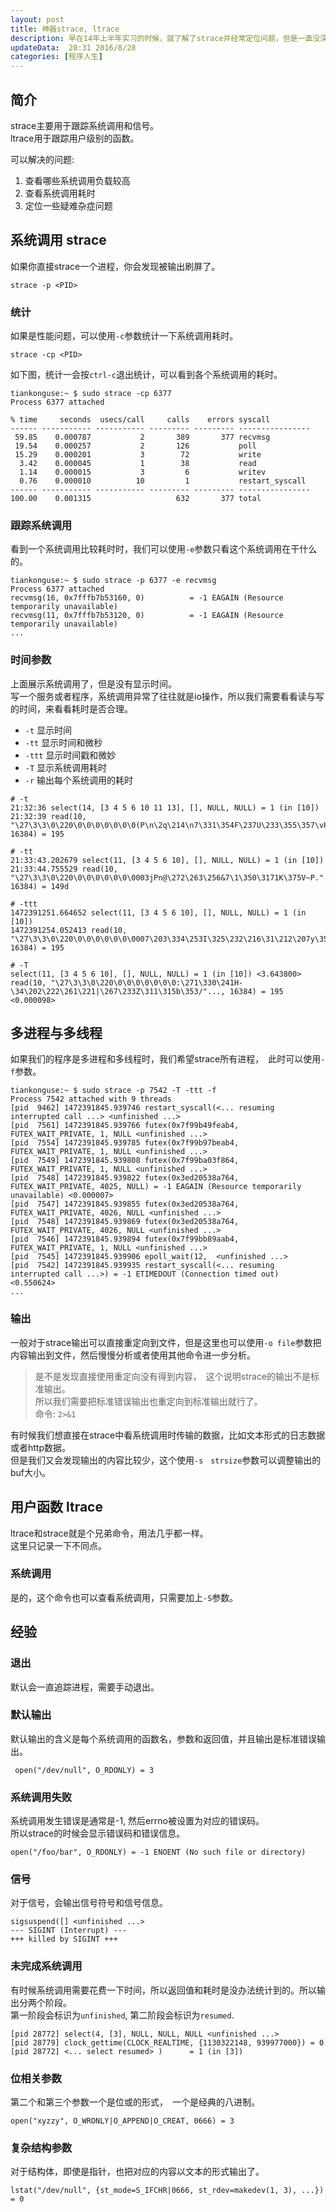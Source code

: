 ```yaml
---  
layout: post  
title: 神器strace, ltrace
description: 早在14年上半年实习的时候，就了解了strace并经常定位问题，但是一直没深入了解，现在深入的了解一下。  
updateData:  20:31 2016/8/28
categories: [程序人生]
---  
```



## 简介

strace主要用于跟踪系统调用和信号。  
ltrace用于跟踪用户级别的函数。  




可以解决的问题:

1. 查看哪些系统调用负载较高  
2. 查看系统调用耗时  
3. 定位一些疑难杂症问题

## 系统调用 strace


如果你直接strace一个进程，你会发现被输出刷屏了。  

```
strace -p <PID>
```


### 统计

如果是性能问题，可以使用`-c`参数统计一下系统调用耗时。  


```
strace -cp <PID>
```

如下图，统计一会按`ctrl-c`退出统计，可以看到各个系统调用的耗时。  

```
tiankonguse:~ $ sudo strace -cp 6377
Process 6377 attached

% time     seconds  usecs/call     calls    errors syscall
------ ----------- ----------- --------- --------- ----------------
 59.85    0.000787           2       389       377 recvmsg
 19.54    0.000257           2       126           poll
 15.29    0.000201           3        72           write
  3.42    0.000045           1        38           read
  1.14    0.000015           3         6           writev
  0.76    0.000010          10         1           restart_syscall
------ ----------- ----------- --------- --------- ----------------
100.00    0.001315                   632       377 total
```

### 跟踪系统调用

看到一个系统调用比较耗时时，我们可以使用`-e`参数只看这个系统调用在干什么的。  


```
tiankonguse:~ $ sudo strace -p 6377 -e recvmsg
Process 6377 attached
recvmsg(16, 0x7fffb7b53160, 0)          = -1 EAGAIN (Resource temporarily unavailable)
recvmsg(11, 0x7fffb7b53120, 0)          = -1 EAGAIN (Resource temporarily unavailable)
...
```

### 时间参数


上面展示系统调用了，但是没有显示时间。  
写一个服务或者程序，系统调用异常了往往就是io操作，所以我们需要看看读与写的时间，来看看耗时是否合理。  


* `-t` 显示时间  
* `-tt` 显示时间和微秒  
* `-ttt` 显示时间戳和微妙  
* `-T` 显示系统调用耗时  
* `-r` 输出每个系统调用的耗时  


```
# -t
21:32:36 select(14, [3 4 5 6 10 11 13], [], NULL, NULL) = 1 (in [10])
21:32:39 read(10, "\27\3\3\0\220\0\0\0\0\0\0\0(P\n\2q\214\n7\331\354F\237U\233\355\357\vP\334\247"..., 16384) = 195

# -tt
21:33:43.202679 select(11, [3 4 5 6 10], [], NULL, NULL) = 1 (in [10])
21:33:44.755529 read(10, "\27\3\3\0\220\0\0\0\0\0\0\0003jPn@\272\263\256&7\1\350\3171K\375V~P."..., 16384) = 149d

# -ttt
1472391251.664652 select(11, [3 4 5 6 10], [], NULL, NULL) = 1 (in [10])
1472391254.052413 read(10, "\27\3\3\0\220\0\0\0\0\0\0\0007\203\334\253I\325\232\216\31\212\207y\35x\263*\317\235\272\242"..., 16384) = 195

# -T
select(11, [3 4 5 6 10], [], NULL, NULL) = 1 (in [10]) <3.643800>
read(10, "\27\3\3\0\220\0\0\0\0\0\0\0:\271\330\241H-\34\202\222\261\221|\267\233Z\311\315b\353/"..., 16384) = 195 <0.000098>
```


## 多进程与多线程

如果我们的程序是多进程和多线程时，我们希望strace所有进程，　此时可以使用`-f`参数。  

```
tiankonguse:~ $ sudo strace -p 7542 -T -ttt -f
Process 7542 attached with 9 threads
[pid  9462] 1472391845.939746 restart_syscall(<... resuming interrupted call ...> <unfinished ...>
[pid  7561] 1472391845.939766 futex(0x7f99b49feab4, FUTEX_WAIT_PRIVATE, 1, NULL <unfinished ...>
[pid  7554] 1472391845.939785 futex(0x7f99b97beab4, FUTEX_WAIT_PRIVATE, 1, NULL <unfinished ...>
[pid  7549] 1472391845.939808 futex(0x7f99ba03f864, FUTEX_WAIT_PRIVATE, 1, NULL <unfinished ...>
[pid  7548] 1472391845.939822 futex(0x3ed20538a764, FUTEX_WAIT_PRIVATE, 4025, NULL) = -1 EAGAIN (Resource temporarily unavailable) <0.000007>
[pid  7547] 1472391845.939855 futex(0x3ed20538a764, FUTEX_WAIT_PRIVATE, 4026, NULL <unfinished ...>
[pid  7548] 1472391845.939869 futex(0x3ed20538a764, FUTEX_WAIT_PRIVATE, 4026, NULL <unfinished ...>
[pid  7546] 1472391845.939894 futex(0x7f99bb89aab4, FUTEX_WAIT_PRIVATE, 1, NULL <unfinished ...>
[pid  7545] 1472391845.939906 epoll_wait(12,  <unfinished ...>
[pid  7542] 1472391845.939935 restart_syscall(<... resuming interrupted call ...>) = -1 ETIMEDOUT (Connection timed out) <0.550624>
...
```


### 输出

一般对于strace输出可以直接重定向到文件，但是这里也可以使用`-o file`参数把内容输出到文件，然后慢慢分析或者使用其他命令进一步分析。  

> 是不是发现直接使用重定向没有得到内容，　这个说明strace的输出不是标准输出。  
> 所以我们需要把标准错误输出也重定向到标准输出就行了。  
> 命令: `2>&1`  


有时候我们想直接在strace中看系统调用时传输的数据，比如文本形式的日志数据或者http数据。  
但是我们又会发现输出的内容比较少，这个使用`-s　strsize`参数可以调整输出的buf大小。  


## 用户函数 ltrace

ltrace和strace就是个兄弟命令，用法几乎都一样。  
这里只记录一下不同点。  

### 系统调用

是的，这个命令也可以查看系统调用，只需要加上`-S`参数。  


## 经验


### 退出

默认会一直追踪进程，需要手动退出。  

### 默认输出

默认输出的含义是每个系统调用的函数名，参数和返回值，并且输出是标准错误输出。  

```
 open("/dev/null", O_RDONLY) = 3
```


### 系统调用失败


系统调用发生错误是通常是-1, 然后errno被设置为对应的错误码。  
所以strace的时候会显示错误码和错误信息。  

```
open("/foo/bar", O_RDONLY) = -1 ENOENT (No such file or directory)
```

### 信号

对于信号，会输出信号符号和信号信息。  

```
sigsuspend([] <unfinished ...>
--- SIGINT (Interrupt) ---
+++ killed by SIGINT +++
```

### 未完成系统调用

有时候系统调用需要花费一下时间，所以返回值和耗时是没办法统计到的。所以输出分两个阶段。  
第一阶段会标识为`unfinished`, 第二阶段会标识为`resumed`.  

```
[pid 28772] select(4, [3], NULL, NULL, NULL <unfinished ...>
[pid 28779] clock_gettime(CLOCK_REALTIME, {1130322148, 939977000}) = 0
[pid 28772] <... select resumed> )      = 1 (in [3])
```


### 位相关参数

第二个和第三个参数一个是位或的形式，　一个是经典的八进制。  

```
open("xyzzy", O_WRONLY|O_APPEND|O_CREAT, 0666) = 3
```

### 复杂结构参数

对于结构体，即使是指针，也把对应的内容以文本的形式输出了。  


```
lstat("/dev/null", {st_mode=S_IFCHR|0666, st_rdev=makedev(1, 3), ...}) = 0
```




